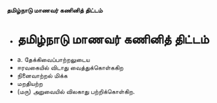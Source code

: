 **தமிழ்நாடு மாணவர் கணினித் திட்டம்**
- # தமிழ்நாடு மாணவர் கணினித் திட்டம்
- a. தேக்கிவைப்பாற்றலுடைய
- ஈரவகையில் விடாது வைத்துக்கொள்ககிற
- நினைவாற்றல் மிக்க
- மறதியற்ற
- (மரு) அறுவையில் விலகாது பற்றிக்கொள்கிற.

